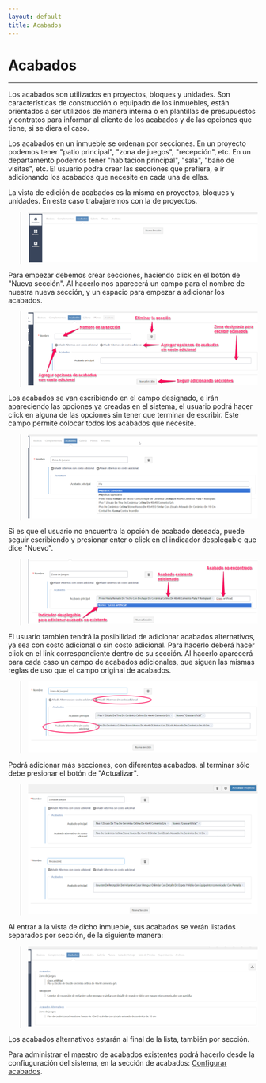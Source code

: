 ```yaml
---
layout: default
title: Acabados
---
```


# Acabados
---------------------------------------
  
  Los acabados son utilizados en proyectos, bloques y unidades. Son características de construcción o equipado de los inmuebles, están orientados a ser utilizdos de manera interna o en plantillas de presupuestos y contratos para informar al cliente de los acabados y de las opciones que tiene, si se diera el caso.

  Los acabados en un inmueble se ordenan por secciones. En un proyecto podemos tener "patio principal", "zona de juegos", "recepción", etc. En un departamento podemos tener "habitación principal", "sala", "baño de visitas", etc. El usuario podra crear las secciones que prefiera, e ir adicionando los acabados que necesite en cada una de ellas.

  La vista de edición de acabados es la misma en proyectos, bloques y unidades. En este caso trabajaremos con la de proyectos.
  >![Acabados](/images/acabados.png)

  Para empezar debemos crear secciones, haciendo click en el botón de "Nueva sección". Al hacerlo nos aparecerá un campo para el nombre de nuestra nueva sección, y un espacio para empezar a adicionar los acabados.
  >![Nueva sección](/images/nuevaseccion.png)

  Los acabados se van escribiendo en el campo designado, e irán apareciendo las opciones ya creadas en el sistema, el usuario podrá hacer click en alguna de las opciones sin tener que terminar de escribir. Este campo permite colocar todos los acabados que necesite.
  >![Adicionando acabados](/images/escribeacabado.png)

  Si es que el usuario no encuentra la opción de acabado deseada, puede seguir escribiendo y presionar enter o click en el indicador desplegable que dice "Nuevo".
  >![Nuevo acabado](/images/nuevoacabado.png)  
  
  El usuario también tendrá la posibilidad de adicionar acabados alternativos, ya sea con costo adicional o sin costo adicional. Para hacerlo deberá hacer click en el link correspondiente dentro de su sección. Al hacerlo aparecerá para cada caso un campo de acabados adicionales, que siguen las mismas reglas de uso que el campo original de acabados.
  >![Acabados alternativos](/images/alternativos.png)  

  Podrá adicionar más secciones, con diferentes acabados. al terminar sólo debe presionar el botón de "Actualizar".
  >![Más secciones](/images/massecciones.png)     

  Al entrar a la vista de dicho inmueble, sus acabados se verán listados separados por sección, de la siguiente manera:
  >![Vista de acabados](/images/vistaacabados.png)  

  Los acabados alternativos estarán al final de la lista, también por sección.

  Para administrar el maestro de acabados existentes podrá hacerlo desde la confiuguración del sistema, en la sección de acabados:  [Configurar acabados](configacabados.html).
